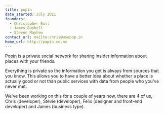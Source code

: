 ```yaml
---
title: popin
date_started: July 2011
founders:
  - Christopher Bull
  - James Bushell
  - Steven Mayhew
contact_url: mailto:chris@usepop.in
home_url: http://popin.co.nz
---
```

Popin is a private social network for sharing insider information about places with your friends.

Everything is private so the information you get is always from sources that you know.  This allows you to have a better idea about whether a place is actually good or not than public services with data from people who you've never met.

We've been working on this for a couple of years now, there are 4 of us, Chris (developer), Stevie (developer), Felix (designer and front-end developer) and James (business type).
